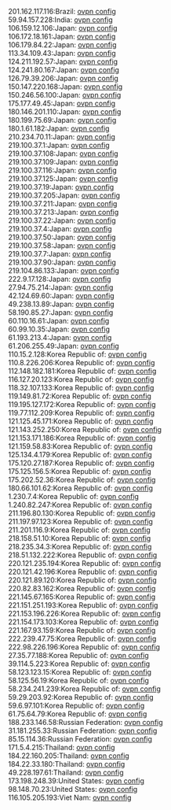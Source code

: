201.162.117.116:Brazil: [ovpn config](vpn/201_162_117_116.ovpn)  
59.94.157.228:India: [ovpn config](vpn/59_94_157_228.ovpn)  
106.159.12.106:Japan: [ovpn config](vpn/106_159_12_106.ovpn)  
106.172.18.161:Japan: [ovpn config](vpn/106_172_18_161.ovpn)  
106.179.84.22:Japan: [ovpn config](vpn/106_179_84_22.ovpn)  
113.34.109.43:Japan: [ovpn config](vpn/113_34_109_43.ovpn)  
124.211.192.57:Japan: [ovpn config](vpn/124_211_192_57.ovpn)  
124.241.80.167:Japan: [ovpn config](vpn/124_241_80_167.ovpn)  
126.79.39.206:Japan: [ovpn config](vpn/126_79_39_206.ovpn)  
150.147.220.168:Japan: [ovpn config](vpn/150_147_220_168.ovpn)  
150.246.56.100:Japan: [ovpn config](vpn/150_246_56_100.ovpn)  
175.177.49.45:Japan: [ovpn config](vpn/175_177_49_45.ovpn)  
180.146.201.110:Japan: [ovpn config](vpn/180_146_201_110.ovpn)  
180.199.75.69:Japan: [ovpn config](vpn/180_199_75_69.ovpn)  
180.1.61.182:Japan: [ovpn config](vpn/180_1_61_182.ovpn)  
210.234.70.11:Japan: [ovpn config](vpn/210_234_70_11.ovpn)  
219.100.37.1:Japan: [ovpn config](vpn/219_100_37_1.ovpn)  
219.100.37.108:Japan: [ovpn config](vpn/219_100_37_108.ovpn)  
219.100.37.109:Japan: [ovpn config](vpn/219_100_37_109.ovpn)  
219.100.37.116:Japan: [ovpn config](vpn/219_100_37_116.ovpn)  
219.100.37.125:Japan: [ovpn config](vpn/219_100_37_125.ovpn)  
219.100.37.19:Japan: [ovpn config](vpn/219_100_37_19.ovpn)  
219.100.37.205:Japan: [ovpn config](vpn/219_100_37_205.ovpn)  
219.100.37.211:Japan: [ovpn config](vpn/219_100_37_211.ovpn)  
219.100.37.213:Japan: [ovpn config](vpn/219_100_37_213.ovpn)  
219.100.37.22:Japan: [ovpn config](vpn/219_100_37_22.ovpn)  
219.100.37.4:Japan: [ovpn config](vpn/219_100_37_4.ovpn)  
219.100.37.50:Japan: [ovpn config](vpn/219_100_37_50.ovpn)  
219.100.37.58:Japan: [ovpn config](vpn/219_100_37_58.ovpn)  
219.100.37.7:Japan: [ovpn config](vpn/219_100_37_7.ovpn)  
219.100.37.90:Japan: [ovpn config](vpn/219_100_37_90.ovpn)  
219.104.86.133:Japan: [ovpn config](vpn/219_104_86_133.ovpn)  
222.9.17.128:Japan: [ovpn config](vpn/222_9_17_128.ovpn)  
27.94.75.214:Japan: [ovpn config](vpn/27_94_75_214.ovpn)  
42.124.69.60:Japan: [ovpn config](vpn/42_124_69_60.ovpn)  
49.238.13.89:Japan: [ovpn config](vpn/49_238_13_89.ovpn)  
58.190.85.27:Japan: [ovpn config](vpn/58_190_85_27.ovpn)  
60.110.16.61:Japan: [ovpn config](vpn/60_110_16_61.ovpn)  
60.99.10.35:Japan: [ovpn config](vpn/60_99_10_35.ovpn)  
61.193.213.4:Japan: [ovpn config](vpn/61_193_213_4.ovpn)  
61.206.255.49:Japan: [ovpn config](vpn/61_206_255_49.ovpn)  
110.15.2.128:Korea Republic of: [ovpn config](vpn/110_15_2_128.ovpn)  
110.8.226.206:Korea Republic of: [ovpn config](vpn/110_8_226_206.ovpn)  
112.148.182.181:Korea Republic of: [ovpn config](vpn/112_148_182_181.ovpn)  
116.127.20.123:Korea Republic of: [ovpn config](vpn/116_127_20_123.ovpn)  
118.32.107.133:Korea Republic of: [ovpn config](vpn/118_32_107_133.ovpn)  
119.149.81.72:Korea Republic of: [ovpn config](vpn/119_149_81_72.ovpn)  
119.195.127.172:Korea Republic of: [ovpn config](vpn/119_195_127_172.ovpn)  
119.77.112.209:Korea Republic of: [ovpn config](vpn/119_77_112_209.ovpn)  
121.125.45.171:Korea Republic of: [ovpn config](vpn/121_125_45_171.ovpn)  
121.143.252.250:Korea Republic of: [ovpn config](vpn/121_143_252_250.ovpn)  
121.153.171.186:Korea Republic of: [ovpn config](vpn/121_153_171_186.ovpn)  
121.159.58.83:Korea Republic of: [ovpn config](vpn/121_159_58_83.ovpn)  
125.134.4.179:Korea Republic of: [ovpn config](vpn/125_134_4_179.ovpn)  
175.120.27.187:Korea Republic of: [ovpn config](vpn/175_120_27_187.ovpn)  
175.125.156.5:Korea Republic of: [ovpn config](vpn/175_125_156_5.ovpn)  
175.202.52.36:Korea Republic of: [ovpn config](vpn/175_202_52_36.ovpn)  
180.66.101.62:Korea Republic of: [ovpn config](vpn/180_66_101_62.ovpn)  
1.230.7.4:Korea Republic of: [ovpn config](vpn/1_230_7_4.ovpn)  
1.240.82.247:Korea Republic of: [ovpn config](vpn/1_240_82_247.ovpn)  
211.196.80.130:Korea Republic of: [ovpn config](vpn/211_196_80_130.ovpn)  
211.197.97.123:Korea Republic of: [ovpn config](vpn/211_197_97_123.ovpn)  
211.201.116.9:Korea Republic of: [ovpn config](vpn/211_201_116_9.ovpn)  
218.158.51.10:Korea Republic of: [ovpn config](vpn/218_158_51_10.ovpn)  
218.235.34.3:Korea Republic of: [ovpn config](vpn/218_235_34_3.ovpn)  
218.51.132.222:Korea Republic of: [ovpn config](vpn/218_51_132_222.ovpn)  
220.121.235.194:Korea Republic of: [ovpn config](vpn/220_121_235_194.ovpn)  
220.121.42.196:Korea Republic of: [ovpn config](vpn/220_121_42_196.ovpn)  
220.121.89.120:Korea Republic of: [ovpn config](vpn/220_121_89_120.ovpn)  
220.82.83.162:Korea Republic of: [ovpn config](vpn/220_82_83_162.ovpn)  
221.145.67.165:Korea Republic of: [ovpn config](vpn/221_145_67_165.ovpn)  
221.151.251.193:Korea Republic of: [ovpn config](vpn/221_151_251_193.ovpn)  
221.153.196.226:Korea Republic of: [ovpn config](vpn/221_153_196_226.ovpn)  
221.154.173.103:Korea Republic of: [ovpn config](vpn/221_154_173_103.ovpn)  
221.167.93.159:Korea Republic of: [ovpn config](vpn/221_167_93_159.ovpn)  
222.239.47.75:Korea Republic of: [ovpn config](vpn/222_239_47_75.ovpn)  
222.98.226.196:Korea Republic of: [ovpn config](vpn/222_98_226_196.ovpn)  
27.35.77.188:Korea Republic of: [ovpn config](vpn/27_35_77_188.ovpn)  
39.114.5.223:Korea Republic of: [ovpn config](vpn/39_114_5_223.ovpn)  
58.123.123.15:Korea Republic of: [ovpn config](vpn/58_123_123_15.ovpn)  
58.125.56.19:Korea Republic of: [ovpn config](vpn/58_125_56_19.ovpn)  
58.234.241.239:Korea Republic of: [ovpn config](vpn/58_234_241_239.ovpn)  
59.29.203.92:Korea Republic of: [ovpn config](vpn/59_29_203_92.ovpn)  
59.6.97.101:Korea Republic of: [ovpn config](vpn/59_6_97_101.ovpn)  
61.75.64.79:Korea Republic of: [ovpn config](vpn/61_75_64_79.ovpn)  
188.233.146.58:Russian Federation: [ovpn config](vpn/188_233_146_58.ovpn)  
31.181.255.33:Russian Federation: [ovpn config](vpn/31_181_255_33.ovpn)  
85.15.114.36:Russian Federation: [ovpn config](vpn/85_15_114_36.ovpn)  
171.5.4.215:Thailand: [ovpn config](vpn/171_5_4_215.ovpn)  
184.22.160.205:Thailand: [ovpn config](vpn/184_22_160_205.ovpn)  
184.22.33.180:Thailand: [ovpn config](vpn/184_22_33_180.ovpn)  
49.228.197.61:Thailand: [ovpn config](vpn/49_228_197_61.ovpn)  
173.198.248.39:United States: [ovpn config](vpn/173_198_248_39.ovpn)  
98.148.70.23:United States: [ovpn config](vpn/98_148_70_23.ovpn)  
116.105.205.193:Viet Nam: [ovpn config](vpn/116_105_205_193.ovpn)  
